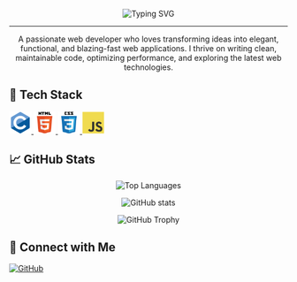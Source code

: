    <p align="center">
  <img src="https://readme-typing-svg.demolab.com?font=Fira+Code&weight=500&size=22&pause=1000&color=00FFB3&center=true&vCenter=true&width=500&lines=Hi+I'm+Mehedi+Hasan;Web+Developer+%7C+Clean+Coder;Hungry+to+learn+%7C+Tech+Explorer;Let's+Build+Something+Awesome!" alt="Typing SVG" />
</p> 


---
<p align="center">
  A passionate web developer who loves transforming ideas into elegant, functional, and blazing-fast web applications. I thrive on writing clean, maintainable code, optimizing performance, and exploring the latest web technologies.
</p>


## 🚀 Tech Stack

<p align="left">
  <a href="https://www.cprogramming.com/" target="_blank" rel="noreferrer">
    <img src="https://raw.githubusercontent.com/devicons/devicon/master/icons/c/c-original.svg" alt="C" width="40" height="40"/>
  </a>
  <a href="https://www.w3.org/html/" target="_blank" rel="noreferrer">
    <img src="https://raw.githubusercontent.com/devicons/devicon/master/icons/html5/html5-original-wordmark.svg" alt="HTML5" width="40" height="40"/>
  </a>
  <a href="https://www.w3schools.com/css/" target="_blank" rel="noreferrer">
    <img src="https://raw.githubusercontent.com/devicons/devicon/master/icons/css3/css3-original-wordmark.svg" alt="CSS3" width="40" height="40"/>
  </a>
  <a href="https://developer.mozilla.org/en-US/docs/Web/JavaScript" target="_blank" rel="noreferrer">
    <img src="https://raw.githubusercontent.com/devicons/devicon/master/icons/javascript/javascript-original.svg" alt="JavaScript" width="40" height="40"/>
  </a>
</p>


## 📈 GitHub Stats

<p align="center">
  <img src="https://github-readme-stats.vercel.app/api/top-langs/?username=MehediHasanTsx&layout=compact&theme=tokyonight" alt="Top Languages" />
</p>

<p align="center">
  <img src="https://github-readme-stats.vercel.app/api?username=MehediHasanTsx&show_icons=true&theme=tokyonight&count_private=true" alt="GitHub stats" />
</p>

<p align="center">
  <img src="https://github-profile-trophy.vercel.app/?username=MehediHasanTsx&theme=onedark&margin-w=15&margin-h=15" alt="GitHub Trophy" />
</p>


## 🔗 Connect with Me

<p align="left">
  <a href="https://github.com/MehediHasanTsx" target="_blank">
    <img src="https://img.shields.io/badge/GitHub-100000?style=for-the-badge&logo=github&logoColor=white" alt="GitHub"  height="30"/>
  </a>
</p>
